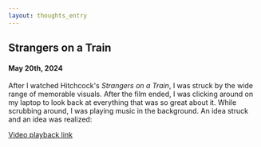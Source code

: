 ```yaml
---
layout: thoughts_entry
---
```


## Strangers on a Train

#### May 20th, 2024

After I watched Hitchcock's *Strangers on a Train*, I was struck by the wide range of
memorable visuals. After the film ended, I was clicking around on my laptop to look back
at everything that was so great about it. While scrubbing around, I was playing music
in the background. An idea struck and an idea was realized:

[Video playback link](https://www.amazon.com/photos/shared/nuxcCsCwRtiCH7nbSS2Kzg.MQ04SRhEK_kIm2hB9QY3Mk/gallery/0VL-xGIkQxiwHPEYtBqM5Q)